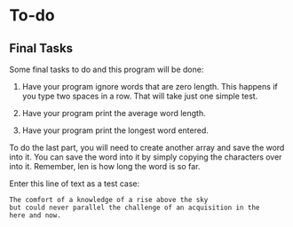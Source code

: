 # To-do

## Final Tasks

Some final tasks to do and this program will be done:

1. Have your program ignore words that are zero length. This happens if you type two spaces in a row. That will take just one simple test.

2. Have your program print the average word length.

3. Have your program print the longest word entered.

To do the last part, you will need to create another array and save the word into it. You can save the word into it by simply copying the characters over into it. Remember, len is how long the word is so far.

Enter this line of text as a test case:

```text
The comfort of a knowledge of a rise above the sky
but could never parallel the challenge of an acquisition in the
here and now.
```
